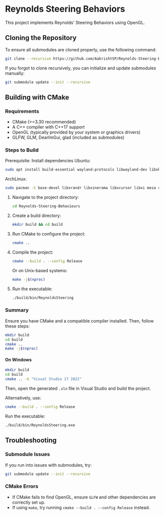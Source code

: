 # Reynolds Steering Behaviors

This project implements Reynolds' Steering Behaviors using OpenGL.

## Cloning the Repository

To ensure all submodules are cloned properly, use the following command:

```sh
git clone --recursive https://github.com/AakrishtSP/Reynolds-Steering-Behaviours.git
```

If you forgot to clone recursively, you can initialize and update submodules manually:

```sh
git submodule update --init --recursive
```

## Building with CMake

### Requirements
- CMake (>=3.30 recommended)
- A C++ compiler with C++17 support
- OpenGL (typically provided by your system or graphics drivers)
- GLFW, GLM, DearImGui, glad (included as submodules)

### Steps to Build
Prerequisite:
Install dependencies
Ubuntu:
```sh
sudo apt install build-essential wayland-protocols libwayland-dev libxkbcommon-dev libx11-dev libxrandr-dev libxinerama-dev libxcursor-dev libxi-dev libgl1-mesa-dev cmake
```

ArchLinux:
```sh
sudo pacman -S base-devel libxrandr libxinerama libxcursor libxi mesa cmake
```

1. Navigate to the project directory:
   ```sh
   cd Reynolds-Steering-Behaviours
   ```

2. Create a build directory:
   ```sh
   mkdir build && cd build
   ```

3. Run CMake to configure the project:
   ```sh
   cmake ..
   ```

4. Compile the project:
   ```sh
   cmake --build . --config Release
   ```
   Or on Unix-based systems:
   ```sh
   make -j$(nproc)
   ```

5. Run the executable:
   ```sh
   ./build/bin/ReynoldsSteering
   ```

### Summary

Ensure you have CMake and a compatible compiler installed. Then, follow these steps:
```sh
mkdir build
cd build
cmake ..
make -j$(nproc)
```

#### On Windows

```sh
mkdir build
cd build
cmake .. -G "Visual Studio 17 2022"
```
Then, open the generated `.sln` file in Visual Studio and build the project.

Alternatively, use:
```sh
cmake --build . --config Release
```

Run the executable:
```sh
./build/bin/ReynoldsSteering.exe
```

## Troubleshooting

### Submodule Issues
If you run into issues with submodules, try:
```sh
git submodule update --init --recursive
```

### CMake Errors
- If CMake fails to find OpenGL, ensure `GLFW` and other dependencies are correctly set up.
- If using `make`, try running `cmake --build . --config Release` instead.

